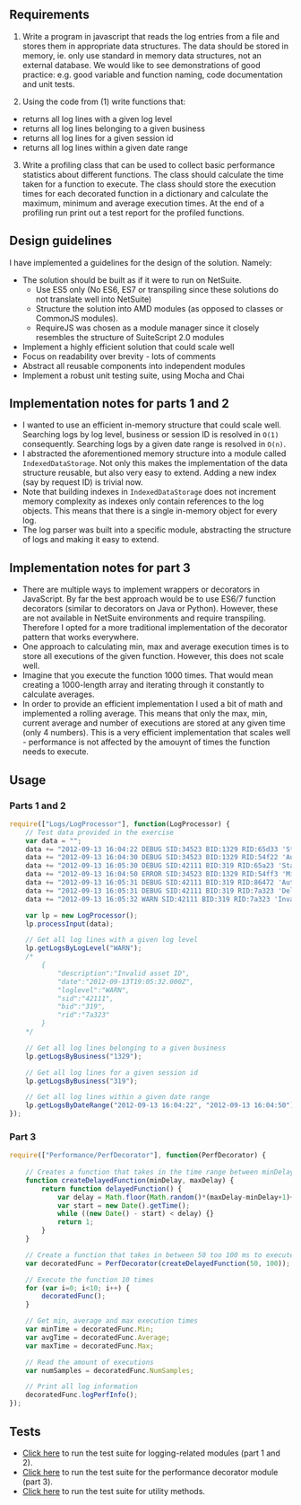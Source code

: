 ## Requirements

1) Write a program in javascript that reads the log entries from a file and stores them in appropriate data structures. The data should be stored in memory, ie. only use standard in memory data structures, not an external database. We would like to see demonstrations of good practice: e.g. good variable and function naming, code documentation and unit tests.

2) Using the code from (1) write functions that:
* returns all log lines with a given log level
* returns all log lines belonging to a given business
* returns all log lines for a given session id
* returns all log lines within a given date range 

3) Write a profiling class that can be used to collect basic performance statistics about different functions. The class should calculate the time taken for a function to execute. The class should store the execution times for each decorated function in a dictionary and calculate the maximum, minimum and average execution times. At the end of a profiling run print out a test report for the profiled functions.

## Design guidelines

I have implemented a guidelines for the design of the solution. Namely:
* The solution should be built as if it were to run on NetSuite.
  - Use ES5 only (No ES6, ES7 or transpiling since these solutions do not translate well into NetSuite)
  - Structure the solution into AMD modules (as opposed to classes or CommonJS modules).
  - RequireJS was chosen as a module manager since it closely resembles the structure of SuiteScript 2.0 modules
* Implement a highly efficient solution that could scale well
* Focus on readability over brevity - lots of comments
* Abstract all reusable components into independent modules
* Implement a robust unit testing suite, using Mocha and Chai

## Implementation notes for parts 1 and 2

* I wanted to use an efficient in-memory structure that could scale well. Searching logs by log level, business or session ID is resolved in ```O(1)``` consequently. Searching logs by a given date range is resolved in ```O(n)```.
* I abstracted the aforementioned memory structure into a module called  ```IndexedDataStorage```. Not only this makes the implementation of the data structure reusable, but also very easy to extend. Adding a new index (say by request ID) is trivial now.
* Note that building indexes in ```IndexedDataStorage``` does not increment memory complexity as indexes only contain references to the log objects. This means that there is a single in-memory object for every log.
* The log parser was built into a specific module, abstracting the structure of logs and making it easy to extend.

## Implementation notes for part 3

* There are multiple ways to implement wrappers or decorators in JavaScript. By far the best approach would be to use ES6/7 function decorators (similar to decorators on Java or Python). However, these are not available in NetSuite environments and require transpiling. Therefore I opted for a more traditional implementation of the decorator pattern that works everywhere.
* One approach to calculating min, max and average execution times is to store all executions of the given function. However, this does not scale well.
* Imagine that you execute the function 1000 times. That would mean creating a 1000-length array and iterating through it constantly to calculate averages.
* In order to provide an efficient implementation I used a bit of math and implemented a rolling average. This means that only the max, min, current average and number of executions are stored at any given time (only 4 numbers). This is a very efficient implementation that scales well - performance is not affected by the amouynt of times the function needs to execute.

## Usage

### Parts 1 and 2

```js
require(["Logs/LogProcessor"], function(LogProcessor) {
    // Test data provided in the exercise
    var data = "";
    data += "2012-09-13 16:04:22 DEBUG SID:34523 BID:1329 RID:65d33 'Starting new session'\n"; // #1
    data += "2012-09-13 16:04:30 DEBUG SID:34523 BID:1329 RID:54f22 'Authenticating User'\n"; // #2
    data += "2012-09-13 16:05:30 DEBUG SID:42111 BID:319 RID:65a23 'Starting new session'\n"; // #3
    data += "2012-09-13 16:04:50 ERROR SID:34523 BID:1329 RID:54ff3 'Missing Authentication token'\n"; // #4
    data += "2012-09-13 16:05:31 DEBUG SID:42111 BID:319 RID:86472 'Authenticating User'\n"; // #5
    data += "2012-09-13 16:05:31 DEBUG SID:42111 BID:319 RID:7a323 'Deleting asset with ID 543234'\n"; // #6
    data += "2012-09-13 16:05:32 WARN SID:42111 BID:319 RID:7a323 'Invalid asset ID'"; // #7

    var lp = new LogProcessor();
    lp.processInput(data);

    // Get all log lines with a given log level
    lp.getLogsByLogLevel("WARN");
    /*
        {
            "description":"Invalid asset ID",
            "date":"2012-09-13T19:05:32.000Z",
            "loglevel":"WARN",
            "sid":"42111",
            "bid":"319",
            "rid":"7a323"
        }
    */ 

    // Get all log lines belonging to a given business
    lp.getLogsByBusiness("1329");

    // Get all log lines for a given session id
    lp.getLogsByBusiness("319");

    // Get all log lines within a given date range
    lp.getLogsByDateRange("2012-09-13 16:04:22", "2012-09-13 16:04:50");
});
```

### Part 3

```js
require(["Performance/PerfDecorator"], function(PerfDecorator) {
    
    // Creates a function that takes in the time range between minDelay and maxDelay
    function createDelayedFunction(minDelay, maxDelay) {
        return function delayedFunction() {
            var delay = Math.floor(Math.random()*(maxDelay-minDelay+1)+minDelay);
            var start = new Date().getTime();
            while ((new Date() - start) < delay) {}
            return 1;
        }
    }

    // Create a function that takes in between 50 too 100 ms to execute
    var decoratedFunc = PerfDecorator(createDelayedFunction(50, 100));

    // Execute the function 10 times
    for (var i=0; i<10; i++) {
        decoratedFunc();
    }

    // Get min, average and max execution times
    var minTime = decoratedFunc.Min;
    var avgTime = decoratedFunc.Average;
    var maxTime = decoratedFunc.Max;

    // Read the amount of executions
    var numSamples = decoratedFunc.NumSamples;

    // Print all log information
    decoratedFunc.logPerfInfo();
});
```

## Tests

* [Click here](https://diegocard.com/FieldAwareExercise/Logs/LogTests.html) to run the test suite for logging-related modules (part 1 and 2).
* [Click here](https://diegocard.com/FieldAwareExercise/Performance/PerfTests.html) to run the test suite for the performance decorator module (part 3).
* [Click here](https://diegocard.com/FieldAwareExercise/Utils/UtilsTests.html) to run the test suite for utility methods.

